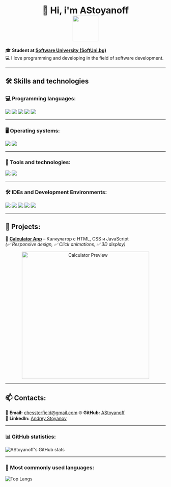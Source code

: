 <h1 align="center">
  👋 Hi, i'm AStoyanoff  
  <br>
  <img src="https://media.giphy.com/media/WUlplcMpOCEmTGBtBW/giphy.gif" width="80">
</h1>

🎓 **Student at [Software University (SoftUni.bg)](https://softuni.bg)**  
💻 I love programming and developing in the field of software development.

---

## 🛠️ Skills and technologies 

### 💻 Programming languages:
<p>
  <img src="https://img.shields.io/badge/C++-00599C?style=for-the-badge&logo=cplusplus&logoColor=white"/>
  <img src="https://img.shields.io/badge/Java-ED8B00?style=for-the-badge&logo=openjdk&logoColor=white"/>
  <img src="https://img.shields.io/badge/JavaScript-F7DF1E?style=for-the-badge&logo=javascript&logoColor=black"/>
  <img src="https://img.shields.io/badge/HTML5-E34F26?style=for-the-badge&logo=html5&logoColor=white"/>
  <img src="https://img.shields.io/badge/CSS3-1572B6?style=for-the-badge&logo=css3&logoColor=white"/>
</p>

---

### 🖥️ Operating systems:
<p>
  <img src="https://img.shields.io/badge/Windows-0078D6?style=for-the-badge&logo=windows&logoColor=white"/>
  <img src="https://img.shields.io/badge/Linux-FCC624?style=for-the-badge&logo=linux&logoColor=black"/>
</p>

---

### 🔧 Tools and technologies:
<p>
  <img src="https://img.shields.io/badge/Git-F05032?style=for-the-badge&logo=git&logoColor=white"/>
  <img src="https://img.shields.io/badge/GitHub-181717?style=for-the-badge&logo=github&logoColor=white"/>
</p>

---

### 🛠️ IDEs and Development Environments:
<p>
  <img src="https://img.shields.io/badge/Visual%20Studio-5C2D91?style=for-the-badge&logo=visual-studio&logoColor=white"/>
  <img src="https://img.shields.io/badge/VS%20Code-0078D4?style=for-the-badge&logo=visual-studio-code&logoColor=white"/>
  <img src="https://img.shields.io/badge/CLion-000000?style=for-the-badge&logo=clion&logoColor=white"/>
  <img src="https://img.shields.io/badge/IntelliJ%20IDEA-000000?style=for-the-badge&logo=intellij-idea&logoColor=white"/>
  <img src="https://img.shields.io/badge/Eclipse-2C2255?style=for-the-badge&logo=eclipse&logoColor=white"/>
</p>

---

## 📂 Projects:
🔹 **[Calculator App](https://github.com/AStoyan0ff/Calculator/tree/master/src/Calcilators)** – Калкулатор с HTML, CSS и JavaScript  
*(✅ Responsive design, ✅ Click animations, ✅ 3D display)*  

<p align="center">
  <img src="https://raw.githubusercontent.com/AStoyan0ff/Calculator/master/screenshots/calculator.png" width="400" alt="Calculator Preview"/>
</p>

---

## 📫 Contacts:
📧 **Email:** chessterfield@gmail.com 
🌐 **GitHub:** [AStoyanoff](https://github.com/AStoyanoff)  
🔗 **LinkedIn:** [Andrey Stoyanov](https://www.linkedin.com/in/andrey-stoyanov-a2b055351)  

---

### 📊 GitHub statistics:
![AStoyanoff's GitHub stats](https://github-readme-stats.vercel.app/api?username=AStoyanoff&show_icons=true&theme=radical)

---

### 🚀 Most commonly used languages:
![Top Langs](https://github-readme-stats.vercel.app/api/top-langs/?username=AStoyanoff&layout=compact&theme=radical)
